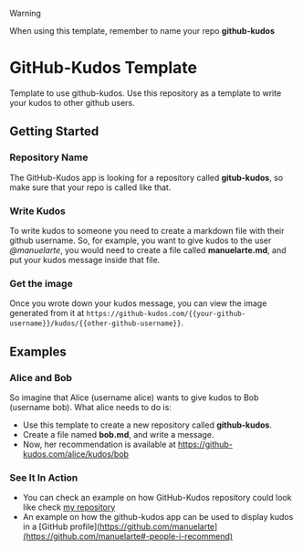 > [!WARNING]  
> When using this template, remember to name your repo **github-kudos**

# GitHub-Kudos Template
Template to use github-kudos. Use this repository as a template to write your kudos to other github users.

## Getting Started

### Repository Name

The GitHub-Kudos app is looking for a repository called **gitub-kudos**, so make sure that your repo is called like that.

### Write Kudos

To write kudos to someone you need to create a markdown file with their github username. 
So, for example, you want to give kudos to the user *@manuelarte*, you would need to create a file called **manuelarte.md**, and put your kudos message inside that file.

### Get the image

Once you wrote down your kudos message, you can view the image generated from it at `https://github-kudos.com/{{your-github-username}}/kudos/{{other-github-username}}`.

## Examples

### Alice and Bob

So imagine that Alice (username alice) wants to give kudos to Bob (username bob). What alice needs to do is:

+ Use this template to create a new repository called **github-kudos**.
+ Create a file named **bob.md**, and write a message.
+ Now, her recommendation is available at https://github-kudos.com/alice/kudos/bob

### See It In Action

+ You can check an example on how GitHub-Kudos repository could look like check [my repository](https://github.com/manuelarte/github-kudos)
+ An example on how the github-kudos app can be used to display kudos in a [GitHub profile](https://github.com/manuelarte](https://github.com/manuelarte#-people-i-recommend)


